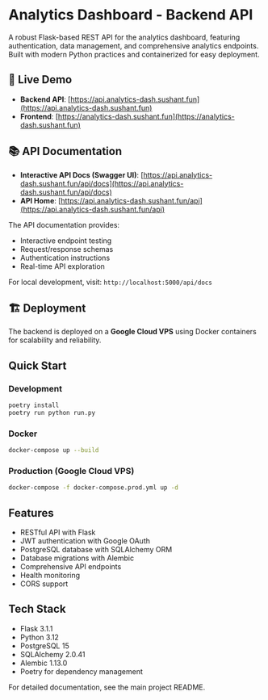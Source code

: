 # Analytics Dashboard - Backend API

A robust Flask-based REST API for the analytics dashboard, featuring authentication, data management, and comprehensive analytics endpoints. Built with modern Python practices and containerized for easy deployment.

## 🚀 Live Demo

- **Backend API**: [https://api.analytics-dash.sushant.fun](https://api.analytics-dash.sushant.fun)
- **Frontend**: [https://analytics-dash.sushant.fun](https://analytics-dash.sushant.fun)

## 📚 API Documentation

- **Interactive API Docs (Swagger UI)**: [https://api.analytics-dash.sushant.fun/api/docs](https://api.analytics-dash.sushant.fun/api/docs)
- **API Home**: [https://api.analytics-dash.sushant.fun/api](https://api.analytics-dash.sushant.fun/api)

The API documentation provides:

- Interactive endpoint testing
- Request/response schemas
- Authentication instructions
- Real-time API exploration

For local development, visit: `http://localhost:5000/api/docs`

## 🏗️ Deployment

The backend is deployed on a **Google Cloud VPS** using Docker containers for scalability and reliability.

## Quick Start

### Development

```bash
poetry install
poetry run python run.py
```

### Docker

```bash
docker-compose up --build
```

### Production (Google Cloud VPS)

```bash
docker-compose -f docker-compose.prod.yml up -d
```

## Features

- RESTful API with Flask
- JWT authentication with Google OAuth
- PostgreSQL database with SQLAlchemy ORM
- Database migrations with Alembic
- Comprehensive API endpoints
- Health monitoring
- CORS support

## Tech Stack

- Flask 3.1.1
- Python 3.12
- PostgreSQL 15
- SQLAlchemy 2.0.41
- Alembic 1.13.0
- Poetry for dependency management

For detailed documentation, see the main project README.
